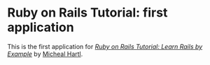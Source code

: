 # Ruby on Rails Tutorial: first application
This is the first application for
[*Ruby on Rails Tutorial: Learn Rails by Example*](http://railstutorial.org/)
by [Micheal Hartl](http://michealhartl.com/).